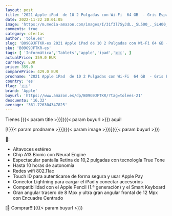 ```yaml
---
layout: post
title: '2021 Apple iPad  de 10 2 Pulgadas con Wi-Fi  64 GB  - Gris Espacial  9.ª generación '
date: 2022-11-22 20:01:05
image: 'https://m.media-amazon.com/images/I/31f3l7SyJdL._SL500_._SL400_.jpg'
comments: true
category: ofertas
author: 'tole.es'
slug: 'B09G9JFTKR-es 2021 Apple iPad de 10 2 Pulgadas con Wi-Fi 64 GB - Gris...'
sku: 'B09G9JFTKR-es'
tags: [ 'Informática','Tablets','apple','ipad','🇪🇸', ]
actualPrice: 359.0 EUR
currency: EUR
price: 359.0
comparePrice: 429.0 EUR
prodname: '2021 Apple iPad  de 10 2 Pulgadas con Wi-Fi  64 GB  - Gris Espacial  9.ª generación '
country: 'es'
flag: '🇪🇸'
brand: 'Apple'
buyurl: 'https://www.amazon.es/dp/B09G9JFTKR/?tag=tolees-21'
descuento: '16.32'
average: '361.726304347825'
---
```


Tienes [{{< param title >}}]({{< param buyurl >}}) aqui!

[![{{< param prodname >}}]({{< param image >}})]({{< param buyurl >}})

🔎:

- Altavoces estéreo
- Chip A13 Bionic con Neural Engine
- Espectacular pantalla Retina de 10,2 pulgadas con tecnología True Tone
- Hasta 10 horas de autonomía
- Redes wifi 802.11ac
- Touch ID para autenticarse de forma segura y usar Apple Pay
- Conector Lightning para cargar el iPad y conectar accesorios
- Compatibilidad con el Apple Pencil (1.ª generación) y el Smart Keyboard
- Gran angular trasero de 8 Mpx y ultra gran angular frontal de 12 Mpx con Encuadre Centrado

[🛒 Comprar!!!]({{< param buyurl >}})
